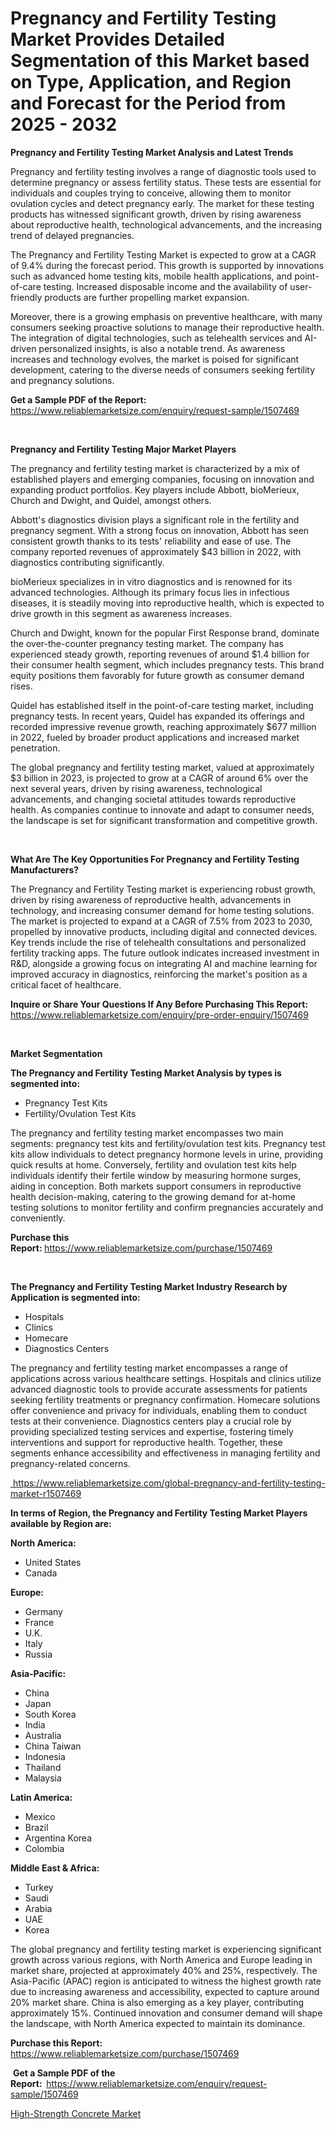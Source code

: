 <p><h1>Pregnancy and Fertility Testing Market Provides Detailed Segmentation of this Market based on Type, Application, and Region and Forecast for the Period from 2025 - 2032</h1></p><p><strong>Pregnancy and Fertility Testing Market Analysis and Latest Trends</strong></p>
<p><p>Pregnancy and fertility testing involves a range of diagnostic tools used to determine pregnancy or assess fertility status. These tests are essential for individuals and couples trying to conceive, allowing them to monitor ovulation cycles and detect pregnancy early. The market for these testing products has witnessed significant growth, driven by rising awareness about reproductive health, technological advancements, and the increasing trend of delayed pregnancies.</p><p>The Pregnancy and Fertility Testing Market is expected to grow at a CAGR of 9.4% during the forecast period. This growth is supported by innovations such as advanced home testing kits, mobile health applications, and point-of-care testing. Increased disposable income and the availability of user-friendly products are further propelling market expansion. </p><p>Moreover, there is a growing emphasis on preventive healthcare, with many consumers seeking proactive solutions to manage their reproductive health. The integration of digital technologies, such as telehealth services and AI-driven personalized insights, is also a notable trend. As awareness increases and technology evolves, the market is poised for significant development, catering to the diverse needs of consumers seeking fertility and pregnancy solutions.</p></p>
<p><strong>Get a Sample PDF of the Report:&nbsp;</strong> <a href="https://www.reliablemarketsize.com/enquiry/request-sample/1507469?utm_campaign=2442&utm_medium=2&utm_source=Github&utm_content=ia&utm_term=23032025&utm_id=pregnancy-and-fertility-testing">https://www.reliablemarketsize.com/enquiry/request-sample/1507469</a></p>
<p>&nbsp;</p>
<p><strong>Pregnancy and Fertility Testing Major Market Players</strong></p>
<p><p>The pregnancy and fertility testing market is characterized by a mix of established players and emerging companies, focusing on innovation and expanding product portfolios. Key players include Abbott, bioMerieux, Church and Dwight, and Quidel, amongst others.</p><p>Abbott's diagnostics division plays a significant role in the fertility and pregnancy segment. With a strong focus on innovation, Abbott has seen consistent growth thanks to its tests' reliability and ease of use. The company reported revenues of approximately $43 billion in 2022, with diagnostics contributing significantly.</p><p>bioMerieux specializes in in vitro diagnostics and is renowned for its advanced technologies. Although its primary focus lies in infectious diseases, it is steadily moving into reproductive health, which is expected to drive growth in this segment as awareness increases.</p><p>Church and Dwight, known for the popular First Response brand, dominate the over-the-counter pregnancy testing market. The company has experienced steady growth, reporting revenues of around $1.4 billion for their consumer health segment, which includes pregnancy tests. This brand equity positions them favorably for future growth as consumer demand rises.</p><p>Quidel has established itself in the point-of-care testing market, including pregnancy tests. In recent years, Quidel has expanded its offerings and recorded impressive revenue growth, reaching approximately $677 million in 2022, fueled by broader product applications and increased market penetration.</p><p>The global pregnancy and fertility testing market, valued at approximately $3 billion in 2023, is projected to grow at a CAGR of around 6% over the next several years, driven by rising awareness, technological advancements, and changing societal attitudes towards reproductive health. As companies continue to innovate and adapt to consumer needs, the landscape is set for significant transformation and competitive growth.</p></p>
<p>&nbsp;</p>
<p><strong>What Are The Key Opportunities For Pregnancy and Fertility Testing Manufacturers?</strong></p>
<p><p>The Pregnancy and Fertility Testing market is experiencing robust growth, driven by rising awareness of reproductive health, advancements in technology, and increasing consumer demand for home testing solutions. The market is projected to expand at a CAGR of 7.5% from 2023 to 2030, propelled by innovative products, including digital and connected devices. Key trends include the rise of telehealth consultations and personalized fertility tracking apps. The future outlook indicates increased investment in R&D, alongside a growing focus on integrating AI and machine learning for improved accuracy in diagnostics, reinforcing the market's position as a critical facet of healthcare.</p></p>
<p><strong>Inquire or Share Your Questions If Any Before Purchasing This Report:</strong> <a href="https://www.reliablemarketsize.com/enquiry/pre-order-enquiry/1507469?utm_campaign=2442&utm_medium=2&utm_source=Github&utm_content=ia&utm_term=23032025&utm_id=pregnancy-and-fertility-testing">https://www.reliablemarketsize.com/enquiry/pre-order-enquiry/1507469</a></p>
<p>&nbsp;</p>
<p><strong>Market Segmentation</strong></p>
<p><strong>The Pregnancy and Fertility Testing Market Analysis by types is segmented into:</strong></p>
<p><ul><li>Pregnancy Test Kits</li><li>Fertility/Ovulation Test Kits</li></ul></p>
<p><p>The pregnancy and fertility testing market encompasses two main segments: pregnancy test kits and fertility/ovulation test kits. Pregnancy test kits allow individuals to detect pregnancy hormone levels in urine, providing quick results at home. Conversely, fertility and ovulation test kits help individuals identify their fertile window by measuring hormone surges, aiding in conception. Both markets support consumers in reproductive health decision-making, catering to the growing demand for at-home testing solutions to monitor fertility and confirm pregnancies accurately and conveniently.</p></p>
<p><strong>Purchase this Report:&nbsp;</strong><a href="https://www.reliablemarketsize.com/purchase/1507469?utm_campaign=2442&utm_medium=2&utm_source=Github&utm_content=ia&utm_term=23032025&utm_id=pregnancy-and-fertility-testing">https://www.reliablemarketsize.com/purchase/1507469</a></p>
<p>&nbsp;</p>
<p><strong>The Pregnancy and Fertility Testing Market Industry Research by Application is segmented into:</strong></p>
<p><ul><li>Hospitals</li><li>Clinics</li><li>Homecare</li><li>Diagnostics Centers</li></ul></p>
<p><p>The pregnancy and fertility testing market encompasses a range of applications across various healthcare settings. Hospitals and clinics utilize advanced diagnostic tools to provide accurate assessments for patients seeking fertility treatments or pregnancy confirmation. Homecare solutions offer convenience and privacy for individuals, enabling them to conduct tests at their convenience. Diagnostics centers play a crucial role by providing specialized testing services and expertise, fostering timely interventions and support for reproductive health. Together, these segments enhance accessibility and effectiveness in managing fertility and pregnancy-related concerns.</p></p>
<p><a href="https://www.reliablemarketsize.com/global-pregnancy-and-fertility-testing-market-r1507469?utm_campaign=2442&utm_medium=2&utm_source=Github&utm_content=ia&utm_term=23032025&utm_id=pregnancy-and-fertility-testing">&nbsp;https://www.reliablemarketsize.com/global-pregnancy-and-fertility-testing-market-r1507469</a></p>
<p><strong>In terms of Region, the Pregnancy and Fertility Testing Market Players available by Region are:</strong></p>
<p>
    <p> <strong> North America: </strong>
        <ul>
            <li>United States</li>
            <li>Canada</li>
        </ul>
        </p> 
    <p> <strong> Europe: </strong>
        <ul>
            <li>Germany</li>
            <li>France</li>
            <li>U.K.</li>
            <li>Italy</li>
            <li>Russia</li>
        </ul>
        </p> 
    <p> <strong> Asia-Pacific: </strong>
        <ul>
            <li>China</li>
            <li>Japan</li>
            <li>South Korea</li>
            <li>India</li>
            <li>Australia</li>
            <li>China Taiwan</li>
            <li>Indonesia</li>
            <li>Thailand</li>
            <li>Malaysia</li>
        </ul>
        </p> 
    <p> <strong> Latin America: </strong>
        <ul>
            <li>Mexico</li>
            <li>Brazil</li>
            <li>Argentina Korea</li>
            <li>Colombia</li>
        </ul>
        </p> 
    <p> <strong> Middle East & Africa: </strong>
        <ul>
            <li>Turkey</li>
            <li>Saudi</li>
            <li>Arabia</li>
            <li>UAE</li>
            <li>Korea</li>
        </ul>
    </p>
    </p>
<p><p>The global pregnancy and fertility testing market is experiencing significant growth across various regions, with North America and Europe leading in market share, projected at approximately 40% and 25%, respectively. The Asia-Pacific (APAC) region is anticipated to witness the highest growth rate due to increasing awareness and accessibility, expected to capture around 20% market share. China is also emerging as a key player, contributing approximately 15%. Continued innovation and consumer demand will shape the landscape, with North America expected to maintain its dominance.</p></p>
<p><strong>Purchase this Report: </strong><a href="https://www.reliablemarketsize.com/purchase/1507469?utm_campaign=2442&utm_medium=2&utm_source=Github&utm_content=ia&utm_term=23032025&utm_id=pregnancy-and-fertility-testing">https://www.reliablemarketsize.com/purchase/1507469</a></p>
<p>&nbsp;<strong>Get a Sample PDF of the Report:&nbsp;&nbsp;</strong><a href="https://www.reliablemarketsize.com/enquiry/request-sample/1507469?utm_campaign=2442&utm_medium=2&utm_source=Github&utm_content=ia&utm_term=23032025&utm_id=pregnancy-and-fertility-testing">https://www.reliablemarketsize.com/enquiry/request-sample/1507469</a></p>
<p><strong></strong></p>
<p><p><a href="https://github.com/sherikacas30/Market-Research-Report-List-1/blob/main/high-strength-concrete-market.md?utm_campaign=2442&utm_medium=2&utm_source=Github&utm_content=ia&utm_term=23032025&utm_id=pregnancy-and-fertility-testing">High-Strength Concrete Market</a></p></p>
